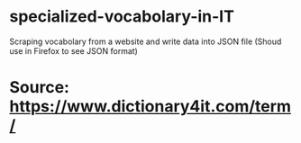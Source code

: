 # specialized-vocabolary-in-IT
Scraping vocabolary from a website and write data into JSON file (Shoud use in Firefox to see JSON format)

# Source: https://www.dictionary4it.com/term/
